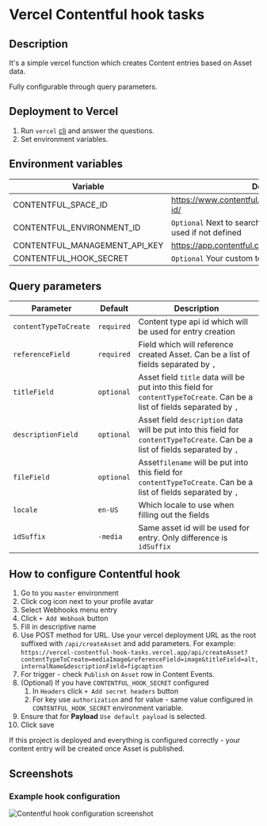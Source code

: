 # Vercel Contentful hook tasks

## Description

It's a simple vercel function which creates Content entries based on Asset data.

Fully configurable through query parameters.

## Deployment to Vercel

1. Run `vercel` [cli](https://vercel.com/docs/cli) and answer the questions.
2. Set environment variables.

## Environment variables

| Variable | Description |
| --- | --- |
| CONTENTFUL_SPACE_ID | https://www.contentful.com/help/spaces/find-space-id/ |
| CONTENTFUL_ENVIRONMENT_ID | `Optional` Next to search in the menu. `master` will be used if not defined |
| CONTENTFUL_MANAGEMENT_API_KEY | https://app.contentful.com/account/profile/cma_tokens |
| CONTENTFUL_HOOK_SECRET | `Optional` Your custom text to secure the endpoint |

## Query parameters

| Parameter | Default | Description |
| --- | --- | --- |
| `contentTypeToCreate` | `required` | Content type api id which will be used for entry creation |
| `referenceField` | `required` | Field which will reference created Asset. Can be a list of fields separated by `,` |
| `titleField` | `optional` | Asset field `title` data will be put into this field for `contentTypeToCreate`. Can be a list of fields separated by `,` |
| `descriptionField` | `optional` | Asset field `description` data will be put into this field for `contentTypeToCreate`. Can be a list of fields separated by `,` |
| `fileField` | `optional` | Asset`filename` will be put into this field for `contentTypeToCreate`. Can be a list of fields separated by `,` |
| `locale` | `en-US` | Which locale to use when filling out the fields |
| `idSuffix` | `-media` | Same asset id will be used for entry. Only difference is `idSuffix` |

## How to configure Contentful hook

1. Go to you `master` environment
2. Click cog icon next to your profile avatar
3. Select Webhooks menu entry
4. Click `+ Add Webhook` button
5. Fill in descriptive name
6. Use POST method for URL. Use your vercel deployment URL as the root suffixed with `/api/createAsset` and add parameters.
   For example:
   `https://vercel-contentful-hook-tasks.vercel.app/api/createAsset?contentTypeToCreate=mediaImage&referenceField=image&titleField=alt,internalName&descriptionField=figcaption`
7. For trigger - check `Publish` on `Asset` row in Content Events.
8. (Optional) If you have `CONTENTFUL_HOOK_SECRET` configured
   1. In `Headers` click `+ Add secret headers` button
   2. For key use `authorization` and for value - same value configured in `CONTENTFUL_HOOK_SECRET` environment variable.
9. Ensure that for __Payload__ `Use default payload` is selected.
10. Click save

If this project is deployed and everything is configured correctly - your content entry will be created once Asset is published.

## Screenshots

### Example hook configuration

![Contentful hook configuration screenshot](./images/hook-config.avif)


